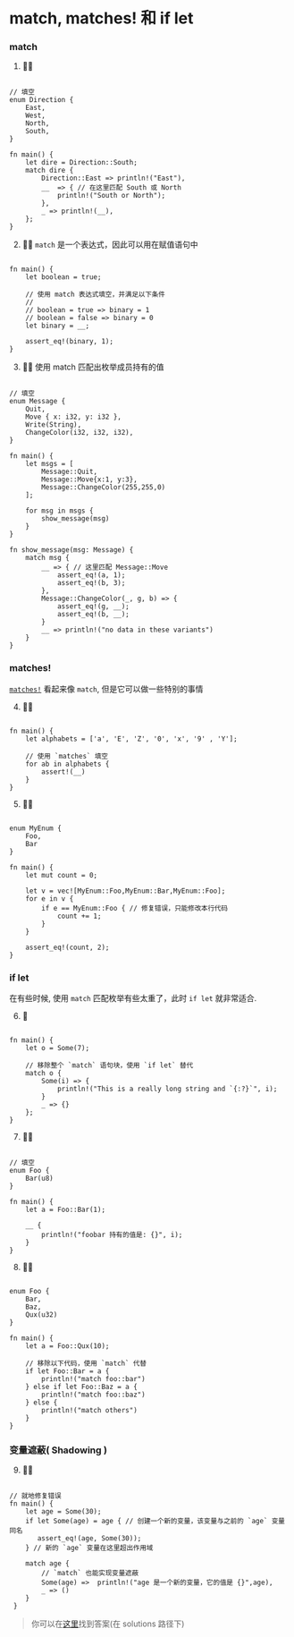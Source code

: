 # match, matches! 和 if let

### match
1. 🌟🌟
```rust,editable

// 填空
enum Direction {
    East,
    West,
    North,
    South,
}

fn main() {
    let dire = Direction::South;
    match dire {
        Direction::East => println!("East"),
        __  => { // 在这里匹配 South 或 North
            println!("South or North");
        },
        _ => println!(__),
    };
}
```

2. 🌟🌟 `match` 是一个表达式，因此可以用在赋值语句中
```rust,editable

fn main() {
    let boolean = true;

    // 使用 match 表达式填空，并满足以下条件
    //
    // boolean = true => binary = 1
    // boolean = false => binary = 0
    let binary = __;

    assert_eq!(binary, 1);
}
```

3. 🌟🌟 使用 match 匹配出枚举成员持有的值
```rust,editable

// 填空
enum Message {
    Quit,
    Move { x: i32, y: i32 },
    Write(String),
    ChangeColor(i32, i32, i32),
}

fn main() {
    let msgs = [
        Message::Quit,
        Message::Move{x:1, y:3},
        Message::ChangeColor(255,255,0)
    ];

    for msg in msgs {
        show_message(msg)
    }
} 

fn show_message(msg: Message) {
    match msg {
        __ => { // 这里匹配 Message::Move
            assert_eq!(a, 1);
            assert_eq!(b, 3);
        },
        Message::ChangeColor(_, g, b) => {
            assert_eq!(g, __);
            assert_eq!(b, __);
        }
        __ => println!("no data in these variants")
    }
}
```

### matches!
[`matches!`](https://doc.rust-lang.org/stable/core/macro.matches.html) 看起来像 `match`, 但是它可以做一些特别的事情

4. 🌟🌟
```rust,editable

fn main() {
    let alphabets = ['a', 'E', 'Z', '0', 'x', '9' , 'Y'];

    // 使用 `matches` 填空
    for ab in alphabets {
        assert!(__)
    }
} 
```

5. 🌟🌟
```rust,editable

enum MyEnum {
    Foo,
    Bar
}

fn main() {
    let mut count = 0;

    let v = vec![MyEnum::Foo,MyEnum::Bar,MyEnum::Foo];
    for e in v {
        if e == MyEnum::Foo { // 修复错误，只能修改本行代码
            count += 1;
        }
    }

    assert_eq!(count, 2);
}
```

### if let
在有些时候, 使用 `match` 匹配枚举有些太重了，此时 `if let` 就非常适合.

6. 🌟 
```rust,editable

fn main() {
    let o = Some(7);

    // 移除整个 `match` 语句块，使用 `if let` 替代
    match o {
        Some(i) => {
            println!("This is a really long string and `{:?}`", i);
        }
        _ => {}
    };
}
```

7. 🌟🌟
```rust,editable

// 填空
enum Foo {
    Bar(u8)
}

fn main() {
    let a = Foo::Bar(1);

    __ {
        println!("foobar 持有的值是: {}", i);
    }
}
```

8. 🌟🌟
```rust,editable

enum Foo {
    Bar,
    Baz,
    Qux(u32)
}

fn main() {
    let a = Foo::Qux(10);

    // 移除以下代码，使用 `match` 代替
    if let Foo::Bar = a {
        println!("match foo::bar")
    } else if let Foo::Baz = a {
        println!("match foo::baz")
    } else {
        println!("match others")
    }
}
```

### 变量遮蔽( Shadowing )
9. 🌟🌟
```rust,editable

// 就地修复错误
fn main() {
    let age = Some(30);
    if let Some(age) = age { // 创建一个新的变量，该变量与之前的 `age` 变量同名
       assert_eq!(age, Some(30));
    } // 新的 `age` 变量在这里超出作用域
    
    match age {
        // `match` 也能实现变量遮蔽
        Some(age) =>  println!("age 是一个新的变量，它的值是 {}",age),
        _ => ()
    }
 }
```

> 你可以在[这里](https://github.com/sunface/rust-by-practice)找到答案(在 solutions 路径下) 